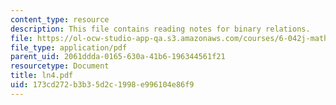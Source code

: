 ```yaml
---
content_type: resource
description: This file contains reading notes for binary relations.
file: https://ol-ocw-studio-app-qa.s3.amazonaws.com/courses/6-042j-mathematics-for-computer-science-fall-2005/173cd272b3b35d2c1998e996104e86f9_ln4.pdf
file_type: application/pdf
parent_uid: 2061ddda-0165-630a-41b6-196344561f21
resourcetype: Document
title: ln4.pdf
uid: 173cd272-b3b3-5d2c-1998-e996104e86f9
---
```

